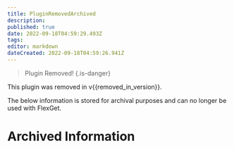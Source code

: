 ```yaml
---
title: PluginRemovedArchived
description: 
published: true
date: 2022-09-18T04:59:29.493Z
tags: 
editor: markdown
dateCreated: 2022-09-18T04:59:26.941Z
---
```


> Plugin Removed!
{.is-danger}

This plugin was removed in v{{removed_in_version}}.

The below information is stored for archival purposes and can no longer be used with FlexGet.

# Archived Information